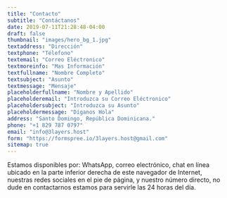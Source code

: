 ```yaml
---
title: "Contacto"
subtitle: "Contáctanos"
date: 2019-07-11T21:28:48-04:00
draft: false
thumbnail: "images/hero_bg_1.jpg"
textaddress: "Dirección"
textphone: "Télefono"
textemail: "Correo Eléctronico"
textmoreinfo: "Mas Información"
textfullname: "Nombre Completo"
textsubject: "Asunto"
textmessage: "Mensaje"
placeholderfullname: "Nombre y Apellido"
placeholderemail: "Introduzca su Correo Eléctronico"
placeholdersubject: "Introduzca su Asunto"
placeholdermessage: "Díganos Hola"
address: "Santo Domingo, República Dominicana."
phone: "+1 829 787 0797"
email: "info@3layers.host"
form: "https://formspree.io/3layers.host@gmail.com"
sitemap: true
---
```

Estamos disponibles por: WhatsApp, correo electrónico, chat en línea ubicado en la parte inferior derecha de este navegador de Internet, nuestras redes sociales en el pie de página, y nuestro número directo, no dude en contactarnos estamos para servirle las 24 horas del día.

